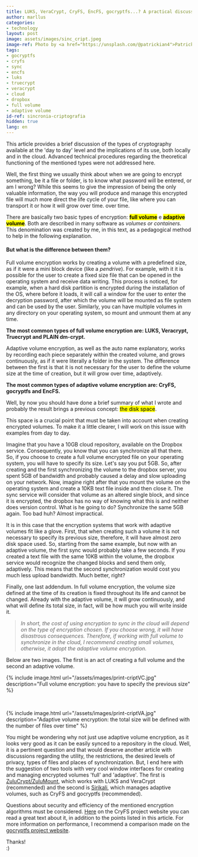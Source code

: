 ```yaml
---
title: LUKS, VeraCrypt, CryFS, EncFS, gocryptfs...? A practical discussion on sync of encrypting files
author: marllus
categories:
- technology
layout: post
image: assets/images/sinc_cript.jpeg
image-ref: Photo by <a href="https://unsplash.com/@patrickian4">Patrick Fore</a>
tags:
- gocryptfs
- cryfs
- sync
- encfs
- luks
- truecrypt
- veracrypt
- cloud
- dropbox
- full volume
- adaptive volume
id-ref: sincronia-criptografia
hidden: true
lang: en
---
```


This article provides a brief discussion of the types of cryptography available at the 'day to day' level and the implications of its use, both locally and in the cloud. Advanced technical procedures regarding the theoretical functioning of the mentioned types were not addressed here.

Well, the first thing we usually think about when we are going to encrypt something, be it a file or folder, is to know what password will be entered, or am I wrong? While this seems to give the impression of being the only valuable information, the way you will produce and manage this encrypted file will much more direct the life cycle of your file, like where you can transport it or how it will grow over time. over time.

There are basically two basic types of encryption: **<mark>full volume</mark>** e **<mark>adaptive volume</mark>**. Both are described in many software as *volumes or containers.* This denomination was created by me, in this text, as a pedagogical method to help in the following explanation.

#### But what is the difference between them?

Full volume encryption works by creating a volume with a predefined size, as if it were a mini block device (like a *pendrive*). For example, with it it is possible for the user to create a fixed size file that can be opened in the operating system and receive data writing. This process is noticed, for example, when a hard disk partition is encrypted during the installation of the OS, where before it loads, it will call a window for the user to enter the decryption password, after which the volume will be mounted as file system and can be used by the user. Similarly, you can have multiple volumes in any directory on your operating system, so mount and unmount them at any time.

**The most common types of full volume encryption are: LUKS, Veracrypt, Truecrypt and PLAIN dm-crypt.**

Adaptive volume encryption, as well as the auto name
explanatory, works by recording each piece separately within the created volume, and grows continuously, as if it were literally a folder in the system. The difference between the first is that it is not necessary for the user to define the volume size at the time of creation, but it will grow over time, adaptively.

**The most common types of adaptive volume encryption are: CryFS, gocryptfs and EncFS.**

Well, by now you should have done a brief summary of what
I wrote and probably the result brings a previous concept: <mark>the disk space</mark>.

This space is a crucial point that must be taken into account when creating encrypted volumes. To make it a little clearer, I will work on this issue with examples from day to day.

Imagine that you have a 10GB cloud repository, available on the Dropbox service. Consequently, you know that you can synchronize all that there. So, if you choose to create a full volume encrypted file on your operating system, you will have to specify its size. Let's say you put 5GB. So, after creating and the first synchronizing the volume to the dropbox server, you spent 5GB of bandwidth and probably caused a delay and slow uploading on your network. Now, imagine right after that you mount the volume on the operating system and create a 10KB text file inside and then close it. The sync service will consider that volume as an altered single block, and since it is encrypted, the dropbox has no way of knowing what this is and neither does version control. What is he going to do? Synchronize the same 5GB again. Too bad huh? Almost impractical.

It is in this case that the encryption systems that work with adaptive volumes fit like a glove. First, that when creating such a volume it is not necessary to specify its previous size, therefore, it will have almost zero disk space used. So, starting from the same example, but now with an adaptive volume, the first sync would probably take a few seconds. If you created a text file with the same 10KB within the volume, the dropbox service would recognize the changed blocks and send them only, adaptively. This means that the second synchronization would cost you much less upload bandwidth.
Much better, right?

Finally, one last addendum. In full volume encryption, the volume size defined at the time of its creation is fixed throughout its life and cannot be changed. Already with the adaptive volume, it will grow continuously, and what will define its total size, in fact, will be how much you will write inside it.

> *In short, the cost of using encryption to sync in the cloud will depend on the type of encryption chosen. If you choose wrong, it will have disastrous consequences. Therefore, if working with full volume to synchronize in the cloud, I recommend creating small volumes, otherwise, it adopt the adaptive volume encryption.*

Below are two images. The first is an act of creating a full volume and the second an adaptive volume.

{% include image.html url="/assets/images/print-criptVC.jpg" description="Full volume encryption: you have to specify the previous size" %}

<br>

{% include image.html url="/assets/images/print-criptVA.jpg" description="Adaptive volume encryption: the total size will be defined with the number of files over time" %}

<p></p>

You might be wondering why not just use adaptive volume encryption, as it looks very good as it can be easily synced to a repository in the cloud. Well, it is a pertinent question and that would deserve another article with discussions regarding the utility, the restrictions, the desired levels of privacy, types of files and places of synchronization. But, I end here with the suggestion of two tools with very cool window interfaces for creating and managing encrypted volumes 'full' and 'adaptive'. The first is [ZuluCrypt/ZuluMount](https://mhogomchungu.github.io/zuluCrypt/), which works with LUKS and VeraCrypt (recommended) and the second is [Sirikali](https://mhogomchungu.github.io/sirikali/), which manages adaptive volumes, such as CryFS and gocryptfs (recommended).

Questions about security and efficiency of the mentioned encryption algorithms must be considered. [Here](https://www.cryfs.org/comparison) on the CryFS project website you can read a great text about it, in addition to the points listed in this article. For more information on performance, I recommend a comparison made on the [gocryptfs project website](https://nuetzlich.net/gocryptfs/comparison/).

Thanks!<br>:)
